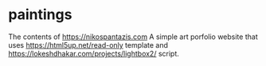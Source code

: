 # paintings
The contents of https://nikospantazis.com
A simple art porfolio website that uses https://html5up.net/read-only template and https://lokeshdhakar.com/projects/lightbox2/ script.
